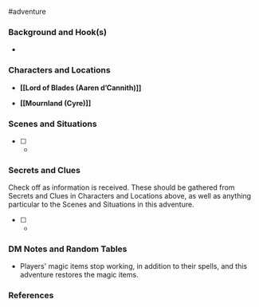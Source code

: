 #adventure 

### Background and Hook(s)

* 

### Characters and Locations

* **[[Lord of Blades (Aaren d’Cannith)]]**

* **[[Mournland (Cyre)]]**

### Scenes and Situations

 - [ ] -

### Secrets and Clues
Check off as information is received. These should be gathered from Secrets and Clues in Characters and Locations above, as well as anything particular to the Scenes and Situations in this adventure.

 - [ ] -

### DM Notes and Random Tables

- Players' magic items stop working, in addition to their spells, and this adventure restores the magic items.

### References

